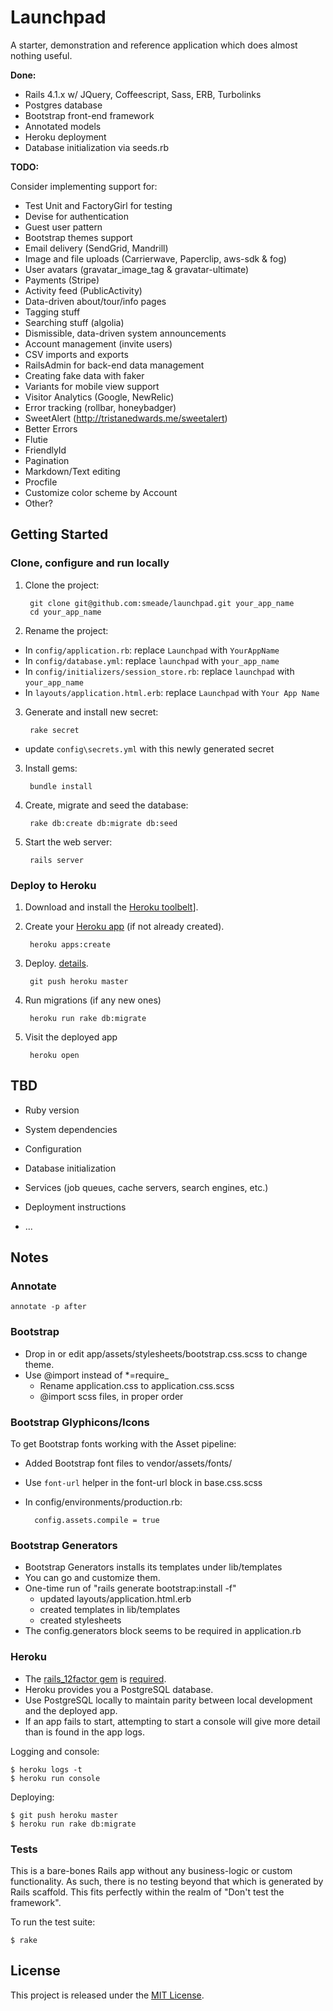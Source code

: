 Launchpad
=========

A starter, demonstration and reference application which does almost nothing useful.

**Done:**

* Rails 4.1.x w/ JQuery, Coffeescript, Sass, ERB, Turbolinks
* Postgres database
* Bootstrap front-end framework
* Annotated models
* Heroku deployment
* Database initialization via seeds.rb

**TODO:**

Consider implementing support for:

* Test Unit and FactoryGirl for testing
* Devise for authentication
* Guest user pattern
* Bootstrap themes support
* Email delivery (SendGrid, Mandrill)
* Image and file uploads (Carrierwave, Paperclip, aws-sdk & fog)
* User avatars (gravatar_image_tag & gravatar-ultimate)
* Payments (Stripe)
* Activity feed (PublicActivity)
* Data-driven about/tour/info pages
* Tagging stuff
* Searching stuff (algolia)
* Dismissible, data-driven system announcements
* Account management (invite users)
* CSV imports and exports
* RailsAdmin for back-end data management
* Creating fake data with faker
* Variants for mobile view support
* Visitor Analytics (Google, NewRelic)
* Error tracking (rollbar, honeybadger)
* SweetAlert (http://tristanedwards.me/sweetalert)
* Better Errors
* Flutie
* FriendlyId
* Pagination
* Markdown/Text editing
* Procfile
* Customize color scheme by Account
* Other?


Getting Started
---------------

### Clone, configure and run locally

1. Clone the project:

        git clone git@github.com:smeade/launchpad.git your_app_name
        cd your_app_name

2. Rename the project:

  * In `config/application.rb`: replace `Launchpad` with `YourAppName`
  * In `config/database.yml`: replace `launchpad` with `your_app_name`
  * In `config/initializers/session_store.rb`: replace `launchpad` with `your_app_name`
  * In `layouts/application.html.erb`: replace `Launchpad` with `Your App Name`

3. Generate and install new secret:

        rake secret

  * update `config\secrets.yml` with this newly generated secret

3. Install gems:

        bundle install

4. Create, migrate and seed the database:

        rake db:create db:migrate db:seed

5. Start the web server:

        rails server

### Deploy to Heroku

1. Download and install the [Heroku toolbelt](https://devcenter.heroku.com/articles/getting-started-with-rails4#local-workstation-setup)].

2. Create your [Heroku app](https://devcenter.heroku.com/articles/getting-started-with-rails4#deploy-your-application-to-heroku) (if not already created).

        heroku apps:create

3. Deploy. [details](https://devcenter.heroku.com/articles/git#deploying-code).

        git push heroku master

4. Run migrations (if any new ones)

        heroku run rake db:migrate

5. Visit the deployed app

        heroku open

## TBD

* Ruby version

* System dependencies

* Configuration

* Database initialization

* Services (job queues, cache servers, search engines, etc.)

* Deployment instructions

* ...


Notes
-----

### Annotate

    annotate -p after

### Bootstrap
* Drop in or edit app/assets/stylesheets/bootstrap.css.scss to change theme.
* Use @import instead of *=require_
  * Rename application.css to application.css.scss
  * @import scss files, in proper order

### Bootstrap Glyphicons/Icons

To get Bootstrap fonts working with the Asset pipeline:

* Added Bootstrap font files to vendor/assets/fonts/
* Use `font-url` helper in the font-url block in base.css.scss
* In config/environments/production.rb:

        config.assets.compile = true

### Bootstrap Generators
* Bootstrap Generators installs its templates under lib/templates
* You can go and customize them.
* One-time run of "rails generate bootstrap:install -f"
  * updated layouts/application.html.erb
  * created templates in lib/templates
  * created stylesheets
* The config.generators block seems to be required in application.rb

### Heroku

* The [rails_12factor gem](https://github.com/heroku/rails_12factor) is [required](https://devcenter.heroku.com/articles/getting-started-with-rails4#heroku-gems).
* Heroku provides you a PostgreSQL database.
* Use PostgreSQL locally to maintain parity between local development and the deployed app.
* If an app fails to start, attempting to start a console will give more detail than is found in the app logs.

Logging and console:

    $ heroku logs -t
    $ heroku run console

Deploying:

    $ git push heroku master
    $ heroku run rake db:migrate

### Tests

This is a bare-bones Rails app without any business-logic or custom functionality. As such, there is no testing beyond that which is generated by Rails scaffold. This fits perfectly within the realm of "Don't test the framework".

To run the test suite:

    $ rake

License
-------
This project is released under the [MIT License](http://www.opensource.org/licenses/MIT).